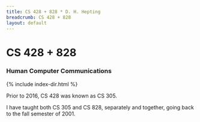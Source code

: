 ```yaml
---
title: CS 428 + 828 * D. H. Hepting
breadcrumb: CS 428 + 828
layout: default
---
```

# CS 428 + 828

### Human Computer Communications

{% include index-dir.html %}

<p>
	Prior to 2016, CS 428 was known as CS 305.
</p>
<p>
	I have taught both CS 305 and CS 828, separately and together, 
	going back to the fall semester of 2001.
</p>
